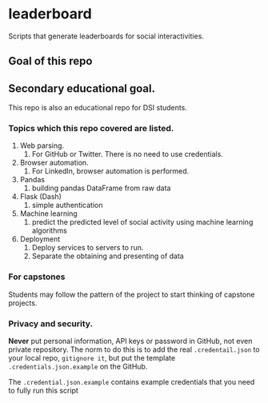 # leaderboard

Scripts that generate leaderboards for social interactivities.

## Goal of this repo

## Secondary educational goal.

This repo is also an educational repo for DSI students.

### Topics which this repo covered are listed.

1. Web parsing.
   1. For GitHub or Twitter. There is no need to use credentials.
2. Browser automation.
   1. For LinkedIn, browser automation is performed.
3. Pandas
   1. building pandas DataFrame from raw data
4. Flask (Dash)
   1. simple authentication
5. Machine learning
   1. predict the predicted level of social activity using machine learning algorithms
6. Deployment
   1. Deploy services to servers to run.
   2. Separate the obtaining and presenting of data

### For capstones

Students may follow the pattern of the project to start thinking of capstone projects.

### Privacy and security.

**Never** put personal information, API keys or password in GitHub, not even private repository. The norm to do this is to add the real `.credentail.json` to your local repo, `gitignore it`, but put the template `.credentials.json.example` on the GitHub.

The `.credential.json.example` contains example credentials that you need to fully run this script
